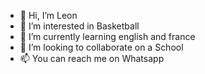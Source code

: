 - 👋 Hi, I’m Leon 
- 👀 I’m interested in Basketball
- 🌱 I’m currently learning english and france
- 💞️ I’m looking to collaborate on a School
- 📫 You can reach me on Whatsapp
